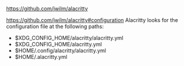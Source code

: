 
https://github.com/jwilm/alacritty

https://github.com/jwilm/alacritty#configuration
Alacritty looks for the configuration file at the following paths:

* $XDG_CONFIG_HOME/alacritty/alacritty.yml
* $XDG_CONFIG_HOME/alacritty.yml
* $HOME/.config/alacritty/alacritty.yml
* $HOME/.alacritty.yml
